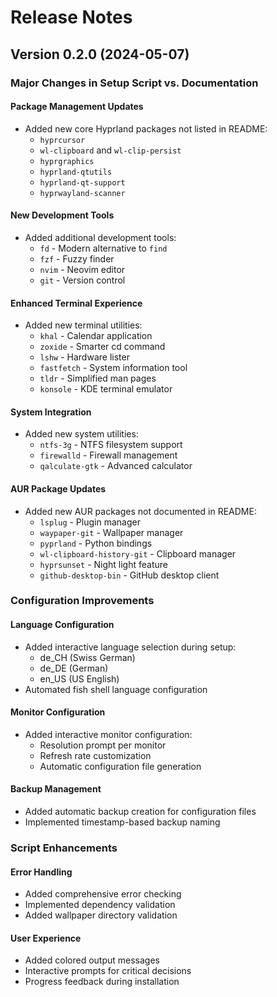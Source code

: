 # Release Notes

## Version 0.2.0 (2024-05-07)

### Major Changes in Setup Script vs. Documentation

#### Package Management Updates
- Added new core Hyprland packages not listed in README:
  - `hyprcursor`
  - `wl-clipboard` and `wl-clip-persist`
  - `hyprgraphics`
  - `hyprland-qtutils`
  - `hyprland-qt-support`
  - `hyprwayland-scanner`

#### New Development Tools
- Added additional development tools:
  - `fd` - Modern alternative to `find`
  - `fzf` - Fuzzy finder
  - `nvim` - Neovim editor
  - `git` - Version control

#### Enhanced Terminal Experience
- Added new terminal utilities:
  - `khal` - Calendar application
  - `zoxide` - Smarter cd command
  - `lshw` - Hardware lister
  - `fastfetch` - System information tool
  - `tldr` - Simplified man pages
  - `konsole` - KDE terminal emulator

#### System Integration
- Added new system utilities:
  - `ntfs-3g` - NTFS filesystem support
  - `firewalld` - Firewall management
  - `qalculate-gtk` - Advanced calculator

#### AUR Package Updates
- Added new AUR packages not documented in README:
  - `lsplug` - Plugin manager
  - `waypaper-git` - Wallpaper manager
  - `pyprland` - Python bindings
  - `wl-clipboard-history-git` - Clipboard manager
  - `hyprsunset` - Night light feature
  - `github-desktop-bin` - GitHub desktop client

### Configuration Improvements

#### Language Configuration
- Added interactive language selection during setup:
  - de_CH (Swiss German)
  - de_DE (German)
  - en_US (US English)
- Automated fish shell language configuration

#### Monitor Configuration
- Added interactive monitor configuration:
  - Resolution prompt per monitor
  - Refresh rate customization
  - Automatic configuration file generation

#### Backup Management
- Added automatic backup creation for configuration files
- Implemented timestamp-based backup naming

### Script Enhancements

#### Error Handling
- Added comprehensive error checking
- Implemented dependency validation
- Added wallpaper directory validation

#### User Experience
- Added colored output messages
- Interactive prompts for critical decisions
- Progress feedback during installation